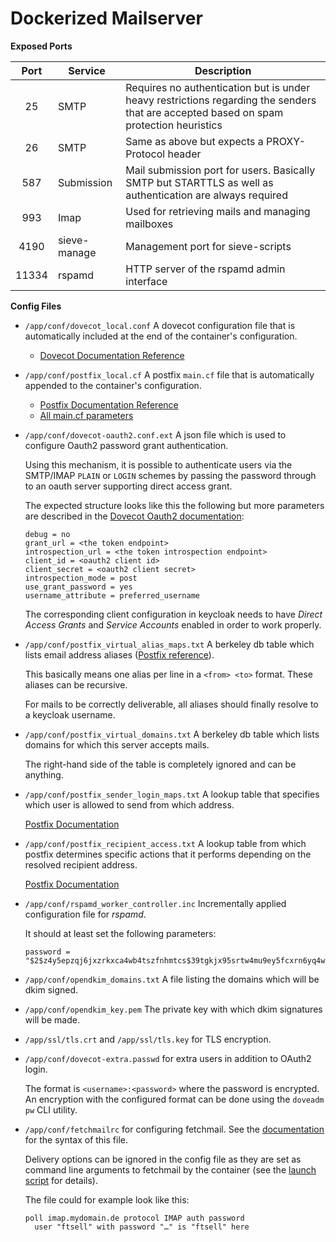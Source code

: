 # Dockerized Mailserver

**Exposed Ports**

| Port | Service | Description |
|:----:|---------|-------------|
| 25   | SMTP    | Requires no authentication but is under heavy restrictions regarding the senders that are accepted based on spam protection heuristics |
| 26   | SMTP    | Same as above but expects a PROXY-Protocol header |
| 587  | Submission | Mail submission port for users. Basically SMTP but STARTTLS as well as authentication are always required |
| 993  | Imap    | Used for retrieving mails and managing mailboxes |
| 4190 | sieve-manage | Management port for sieve-scripts |
| 11334 | rspamd | HTTP server of the rspamd admin interface |

**Config Files**

- `/app/conf/dovecot_local.conf`
  A dovecot configuration file that is automatically included at the end of the container's configuration.
    - [Dovecot Documentation Reference](https://doc.dovecot.org/)

- `/app/conf/postfix_local.cf`
  A postfix `main.cf` file that is automatically appended to the container's configuration.
    - [Postfix Documentation Reference](http://www.postfix.org/documentation.html)
    - [All main.cf parameters](http://www.postfix.org/postconf.5.html)

- `/app/conf/dovecot-oauth2.conf.ext`
  A json file which is used to configure Oauth2 password grant authentication.

  Using this mechanism, it is possible to authenticate users via the SMTP/IMAP `PLAIN` or `LOGIN` schemes by passing
  the password through to an oauth server supporting direct access grant.

  The expected structure looks like this the following but more parameters are described in the [Dovecot Oauth2 documentation](https://doc.dovecot.org/configuration_manual/authentication/oauth2/):
  ```
  debug = no
  grant_url = <the token endpoint>
  introspection_url = <the token introspection endpoint>
  client_id = <oauth2 client id>
  client_secret = <oauth2 client secret>
  introspection_mode = post
  use_grant_password = yes
  username_attribute = preferred_username
  ```

  The corresponding client configuration in keycloak needs to have *Direct Access Grants* and *Service Accounts*
  enabled in order to work properly.

- `/app/conf/postfix_virtual_alias_maps.txt`
  A berkeley db table which lists email address aliases ([Postfix reference](http://www.postfix.org/postconf.5.html#virtual_alias_maps)).

  This basically means one alias per line in a `<from> <to>` format.
  These aliases can be recursive.

  For mails to be correctly deliverable, all aliases should finally resolve to a keycloak username.

- `/app/conf/postfix_virtual_domains.txt`
  A berkeley db table which lists domains for which this server accepts mails.

  The right-hand side of the table is completely ignored and can be anything.

- `/app/conf/postfix_sender_login_maps.txt`
  A lookup table that specifies which user is allowed to send from which address.

  [Postfix Documentation](http://www.postfix.org/postconf.5.html#smtpd_sender_login_maps)

- `/app/conf/postfix_recipient_access.txt`
  A lookup table from which postfix determines specific actions that it performs depending on the resolved recipient address.

  [Postfix Documentation](http://www.postfix.org/access.5.html)

- `/app/conf/rspamd_worker_controller.inc`
  Incrementally applied configuration file for *rspamd*.

  It should at least set the following parameters:
  ```
  password = "$2$z4y5epzqj6jxzrkxca4wb4tszfnhmtcs$39tgkjx95srtw4mu9ey5fcxrn6yq4wsqy5z4eqxwijzbas9kq7wb";
  ``` 

- `/app/conf/opendkim_domains.txt`
  A file listing the domains which will be dkim signed.

- `/app/conf/opendkim_key.pem`
  The private key with which dkim signatures will be made.

- `/app/ssl/tls.crt` and `/app/ssl/tls.key` for TLS encryption.

- `/app/conf/dovecot-extra.passwd` for extra users in addition to OAuth2 login.

  The format is `<username>:<password>` where the password is encrypted.
  An encryption with the configured format can be done using the `doveadm pw` CLI utility.

- `/app/conf/fetchmailrc` for configuring fetchmail. See the 
  [documentation](https://www.fetchmail.info/fetchmail-man.html#keyword-option-summary) for the syntax of this file.

  Delivery options can be ignored in the config file as they are set as command line arguments to fetchmail by the 
  container (see the [launch script](./s6-rc.d/fetchmail/run) for details). 

  The file could for example look like this:
  ```
  poll imap.mydomain.de protocol IMAP auth password
    user "ftsell" with password "…" is "ftsell" here
  ```
